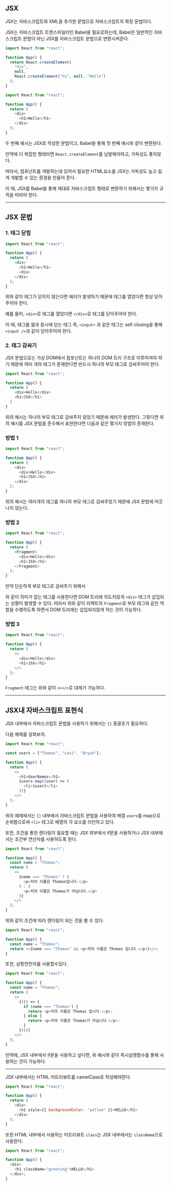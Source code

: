 ## **JSX**

JSX는 자바스크립트와 XML을 추가한 문법으로 자바스크립트의 확장 문법이다.

JSX는 자바스크립트 트랜스파일러인 Babel을 필요로하는데, Babel은 일반적인 자바스크립트 문법이 아닌 JSX를 자바스크립트 문법으로 변환시켜준다.

```js
import React from "react";

function App() {
  return React.createElement(
    "div",
    null,
    React.createElement("h1", null, "Hello")
  );
}
```

```js
import React from "react";

function App() {
  return (
    <div>
      <h1>Hello</h1>
    </div>
  );
}
```

두 번째 예시는 JSX로 작성한 문법이고, Babel을 통해 첫 번째 예시와 같이 변환된다.

만약에 더 복잡한 형태라면 `React.createElement`를 남발해야하고, 가독성도 좋지않다.

따라서, 컴포넌트를 개발하는데 있어서 필요한 HTML요소를 JSX는 가독성도 높고 쉽게 개발할 수 있는 환경을 만들어 준다.

이 때, JSX를 Babel을 통해 제대로 자바스크립트 형태로 변환하기 위해서는 몇가지 규칙을 따라야 한다.

---

## **JSX 문법**

### **1. 태그 닫힘**

```js
import React from "react";

function App() {
  return (
    <div>
      <h1>Hello</h1>
      <div>
    </div>
  );
}
```

위와 같이 태그가 닫히지 않는다면 에러가 발생하기 때문에 태그를 열었다면 항상 닫아주어야 한다.

예를 들어, `<div>`로 태그를 열었다면 `</div>`로 태그를 닫아주어야 한다.

이 때, 태그를 엶과 동시에 닫는 태그 즉, `<input>` 과 같은 태그는 self closing을 통해 `<input />`과 같이 닫아주어야 한다.

### **2. 태그 감싸기**

JSX 문법으로는 가상 DOM에서 컴포넌트는 하나의 DOM 트리 구조로 이루어져야 하기 때문에 여러 개의 태그가 존재한다면 반드시 하나의 부모 태그로 감싸주어야 한다.

```js
import React from "react";

function App() {
  return (
    <div>Hello</div>
    <h1>JSX</h1>
  )
}
```

위의 예시는 하나의 부모 태그로 감싸주지 않았기 때문에 에러가 발생한다. 그렇다면 위의 예시를 JSX 문법을 준수해서 표현한다면 다음과 같은 몇가지 방법이 존재한다.

### **방법 1**

```js
import React from "react";

function App() {
  return (
    <div>
      <div>Hello</div>
      <h1>JSX</h1>
    </div>
  );
}
```

위의 예시는 여러개의 태그를 하나의 부모 태그로 감싸주었기 때문에 JSX 문법에 어긋나지 않는다.

### **방법 2**

```js
import React from "react";

function App() {
  return (
    <Fragment>
      <div>Hello</div>
      <h1>JSX</h1>
    </Fragment>
  );
}
```

만약 단순하게 부모 태그로 감싸주기 위해서 <div>와 같이 의미가 없는 태그를 사용한다면 DOM 트리에 의도치않게 `<div>` 태그가 삽입되는 상황이 발생할 수 있다. 따라서 위와 같이 리액트의 `Fragment`로 부모 태그와 같은 역할을 수행하도록 하면서 DOM 트리에는 삽입되지않게 하는 것이 가능하다.

### **방법 3**

```js
import React from "react";

function App() {
  return (
    <>
      <div>Hello</div>
      <h1>JSX</h1>
    </>
  );
}
```

`Fragment` 태그는 위와 같이 `<></>`로 대체가 가능하다.

---

## **JSX내 자바스크립트 표현식**

JSX 내부에서 자바스크립트 문법을 사용하기 위해서는 `{}` 중괄호가 필요하다.

다음 예제를 살펴보자.

```js
import React from "react";

const users = ["Thomas", "Lexi", "Bryan"];

function App() {
  return (
    <>
      <h1>UserNames</h1>
      {users.map((user) => (
        <li>{user}</li>
      ))}
    </>
  );
}
```

위의 예제에서는 `{}` 내부에서 자바스크립트 문법을 사용하여 배열 `users`를 map으로 순회함으로써 `<li>` 태그로 배열의 각 요소를 리턴하고 있다.

또한, 조건을 통한 렌더링이 필요할 때는 JSX 외부에서 if문을 사용하거나 JSX 내부에서는 조건부 연산자를 사용하도록 한다.

```js
import React from "react";

function App() {
  const name = "Thomas";
  return (
    <>
      {name === "Thomas" ? (
        <p>저의 이름은 Thomas입니다.</p>
      ) : (
        <p>저의 이름은 Thomas가 아닙니다.</p>
      )}
    </>
  );
}
```

위와 같이 조건에 따라 렌더링이 되는 것을 볼 수 있다.

```js
import React from "react";

function App() {
  const name = "Thomas";
  return <>{name === "Thomas" && <p>저의 이름은 Thomas 입니다.</p>}</>;
}
```

또한, 삼항연잔자를 사용할수있다.

```js
import React from "react";

function App() {
  const name = "Thomas";
  return (
    <>
      {(() => {
        if (name === "Thomas") {
          return <p>저의 이름은 Thomas 입니다.</p>;
        } else {
          return <p>저의 이름은 Thomas가 아닙니다.</p>;
        }
      })()}
    </>
  );
}
```

만약에, JSX 내부에서 if문을 사용하고 싶다면, 위 예시와 같이 즉시실행함수를 통해 사용하는 것이 가능하다.

---

JSX 내부에서는 HTML 어트리뷰트를 camelCase로 작성해야한다.

```js
import React from "react";

function App() {
  return (
    <div>
      <h1 style={{ backgroundColor: "yellow" }}>HELLO</h1>
    </div>
  );
}
```

또한 HTML 내부에서 사용하는 어트리뷰트 `class`는 JSX 내부에서는 `className`으로 사용한다.

```js
import React from "react";

function App() {
  <div>
    <h1 className="greeting">HELLO</h1>
  </div>;
}
```
